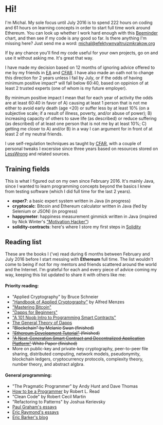# Hi!

I'm Michal. My sole focus until July 2016 is to spend 222 hours on coding and 61 hours on learning concepts in order to start full time work around Ethereum. You can look up whether I work hard enough with this [Beeminder] chart, and then see if my code is any good so far. Is there anything I'm missing here? Just send me a word: michal@efektywnyaltruizmkrakow.org

If by any chance you'll find my code useful for your own projects, go on and use it without asking me. It's great that way.

I have made my decision based on 12 months of ignoring advice offered to me by my friends in [EA] and [CFAR]. I have also made an oath not to change this direction for 2 years unless I fail by July, or if the odds of having minimum positive impact* will fall below 60:40, based on oppinion of at least 2 trusted experts (one of whom is my future employer).

By minimum positive impact I mean that for each year of activity the odds are at least 60:40 in favor of A) causing at least 1 person that is not me either to avoid early death (age <20) or suffer less by at least 10% (on a subjective scale; if a result of illness, poverty, and/or abuse of power); B) increasing capacity of others to save life (as described) or reduce suffering (as described) of at least one person that is not me by at least 10%; C) getting me closer to A) and/or B) in a way I can argument for in front of at least 2 of my neutral friends.

I use self-regulation techniques as taught by [CFAR], with a couple of personal tweaks I excersise since three years based on resources stored on [LessWrong] and related sources.

## Training fields

This is what I figured out on my own since February 2016. It's mainly Java, since I wanted to learn programming concepts beyond the  basics I knew from testing software (which I did full time for the last 2 years).

- **exper7**: a basic expert system written in Java (in progress)
- **cryptocalc**: Bitcoin and Ethereum calculator written in Java (fed by Selenium or JSON) (in progress)
- **happymeter**: happiness measurement gimmick written in Java (inspired by Nick Winter's ["Motivation Hacker"])
- **solidity-contracts**: here's where I store my first steps in [Solidity]

## Reading list

These are the books I ('ve) read during 6 months between February and July 2016 before I start messing with **Ethereum** full time. The list wouldn't come to being if not for my mentors and friends scattered around the world and the Internet. I'm grateful for each and every piece of advice coming my way, keeping this list updated to share it with others like me:

#### Priority reading:

- "Applied Cryptography" by Bruce Schneier  
- ["Handbook of Applied Cryptography"] by Alfred Menzes  
- ["Mastering Bitcoin"]  
- ["Dapps for Beginners"]  
- ["A 101 Noob Intro to Programming Smart Contracts"]  
- [The General Theory of Dapps]
- ~~"Blockchain" by Melanie Swan (finished)~~
- ~~["Ethereum Development Tutorial"] (finished)~~
- ~~["A Next-Generation Smart Contract and Decentralized Application Platform"] White Paper (finished)~~
- More on public-key and private-key cryptography, peer-to-peer file sharing, distributed computing, network models, pseudonymity, blockchain ledgers, cryptocurrency protocols, complexity theory, number theory, and abstract algbra.

#### General programming:
- "The Pragmatic Programmer" by Andy Hunt and Dave Thomas
- [How to be a Programmer] by Robert L. Read
- "Clean Code" by Robert Cecil Martin
- "Refactoring to Patterns" by Joshua Kerievsky
- [Paul Graham's essays]
- [Eric Raymond's essays]
- [Eric Barker's blog]

["Handbook of Applied Cryptography"]: http://cacr.uwaterloo.ca/hac/
["Mastering Bitcoin"]: https://github.com/bitcoinbook/bitcoinbook
["A 101 Noob Intro to Programming Smart Contracts"]: http://consensys.github.io/developers/articles/101-noob-intro/
["Dapps for Beginners"]: https://dappsforbeginners.wordpress.com/
["A Next-Generation Smart Contract and Decentralized Application Platform"]: https://github.com/ethereum/wiki/wiki/White-Paper
["Ethereum Development Tutorial"]: https://github.com/ethereum/wiki/wiki/Ethereum-Development-Tutorial
[Beeminder]: https://www.beeminder.com/michal_t/goals/code
[CFAR]: http://rationality.org
[EA]: http://www.effectivealtruism.org
["Motivation Hacker"]: http://www.nickwinter.net/the-motivation-hacker
[Solidity]: https://solidity.readthedocs.org/en/latest/
[Paul Graham's essays]: http://www.paulgraham.com/articles.html
[Eric Raymond's essays]: http://www.catb.org/esr/writings/
[How to be a Programmer]: https://github.com/braydie/HowToBeAProgrammer
[LessWrong]: http://lesswrong.com/
[Eric Barker's blog]: http://www.bakadesuyo.com/about/
[The General Theory of Dapps]: https://github.com/DavidJohnstonCEO/DecentralizedApplications
